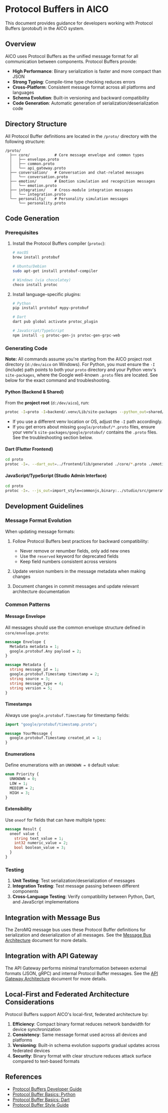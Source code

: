 # Protocol Buffers in AICO

This document provides guidance for developers working with Protocol Buffers (protobuf) in the AICO system.

## Overview

AICO uses Protocol Buffers as the unified message format for all communication between components. Protocol Buffers provide:

- **High Performance**: Binary serialization is faster and more compact than JSON
- **Strong Typing**: Compile-time type checking reduces errors
- **Cross-Platform**: Consistent message format across all platforms and languages
- **Schema Evolution**: Built-in versioning and backward compatibility
- **Code Generation**: Automatic generation of serialization/deserialization code

## Directory Structure

All Protocol Buffer definitions are located in the `/proto/` directory with the following structure:

```
/proto/
  ├── core/           # Core message envelope and common types
  │   ├── envelope.proto
  │   ├── common.proto
  │   └── api_gateway.proto
  ├── conversation/   # Conversation and chat-related messages
  │   └── conversation.proto
  ├── emotion/        # Emotion simulation and recognition messages
  │   └── emotion.proto
  ├── integration/    # Cross-module integration messages
  │   └── integration.proto
  └── personality/    # Personality simulation messages
      └── personality.proto
```

## Code Generation

### Prerequisites

1. Install the Protocol Buffers compiler (`protoc`):
   ```bash
   # macOS
   brew install protobuf
   
   # Ubuntu/Debian
   sudo apt-get install protobuf-compiler
   
   # Windows (via chocolatey)
   choco install protoc
   ```

2. Install language-specific plugins:
   ```bash
   # Python
   pip install protobuf mypy-protobuf

   # Dart
   dart pub global activate protoc_plugin
   
   # JavaScript/TypeScript
   npm install -g protoc-gen-js protoc-gen-grpc-web
   ```

### Generating Code

**Note:** All commands assume you're starting from the AICO project root directory (`d:/dev/aico` on Windows). For Python, you must ensure the `-I` (include) path points to both your `proto` directory and your Python venv's `site-packages`, where the Google well-known `.proto` files are located. See below for the exact command and troubleshooting.

#### Python (Backend & Shared)

From the **project root** (`d:/dev/aico`), run:

```sh
protoc -I=proto -I=backend/.venv/Lib/site-packages --python_out=shared/aico/proto proto/aico_core_api_gateway.proto proto/aico_core_common.proto proto/aico_core_envelope.proto proto/aico_core_logging.proto proto/aico_core_plugin_system.proto proto/aico_core_update_system.proto proto/aico_emotion.proto proto/aico_integration.proto proto/aico_personality.proto proto/aico_conversation.proto
```

- If you use a different venv location or OS, adjust the `-I` path accordingly.
- If you get errors about missing `google/protobuf/*.proto` files, ensure your venv's `site-packages/google/protobuf/` contains the `.proto` files. See the troubleshooting section below.

#### Dart (Flutter Frontend)

```bash
cd proto
protoc -I=. --dart_out=../frontend/lib/generated ./core/*.proto ./emotion/*.proto ./conversation/*.proto ./personality/*.proto ./integration/*.proto
```

#### JavaScript/TypeScript (Studio Admin Interface)

```bash
cd proto
protoc -I=. --js_out=import_style=commonjs,binary:../studio/src/generated --grpc-web_out=import_style=commonjs,mode=grpcwebtext:../studio/src/generated ./core/*.proto ./emotion/*.proto ./conversation/*.proto ./personality/*.proto ./integration/*.proto
```

## Development Guidelines

### Message Format Evolution

When updating message formats:

1. Follow Protocol Buffers best practices for backward compatibility:
   - Never remove or renumber fields, only add new ones
   - Use the `reserved` keyword for deprecated fields
   - Keep field numbers consistent across versions

2. Update version numbers in the message metadata when making changes

3. Document changes in commit messages and update relevant architecture documentation

### Common Patterns

#### Message Envelope

All messages should use the common envelope structure defined in `core/envelope.proto`:

```protobuf
message Envelope {
  Metadata metadata = 1;
  google.protobuf.Any payload = 2;
}

message Metadata {
  string message_id = 1;
  google.protobuf.Timestamp timestamp = 2;
  string source = 3;
  string message_type = 4;
  string version = 5;
}
```

#### Timestamps

Always use `google.protobuf.Timestamp` for timestamp fields:

```protobuf
import "google/protobuf/timestamp.proto";

message YourMessage {
  google.protobuf.Timestamp created_at = 1;
}
```

#### Enumerations

Define enumerations with an `UNKNOWN = 0` default value:

```protobuf
enum Priority {
  UNKNOWN = 0;
  LOW = 1;
  MEDIUM = 2;
  HIGH = 3;
}
```

#### Extensibility

Use `oneof` for fields that can have multiple types:

```protobuf
message Result {
  oneof value {
    string text_value = 1;
    int32 numeric_value = 2;
    bool boolean_value = 3;
  }
}
```

### Testing

1. **Unit Testing**: Test serialization/deserialization of messages
2. **Integration Testing**: Test message passing between different components
3. **Cross-Language Testing**: Verify compatibility between Python, Dart, and JavaScript implementations

## Integration with Message Bus

The ZeroMQ message bus uses these Protocol Buffer definitions for serialization and deserialization of all messages. See the [Message Bus Architecture](../architecture/message_bus.md) document for more details.

## Integration with API Gateway

The API Gateway performs minimal transformation between external formats (JSON, gRPC) and internal Protocol Buffer messages. See the [API Gateway Architecture](../architecture/api_gateway.md) document for more details.

## Local-First and Federated Architecture Considerations

Protocol Buffers support AICO's local-first, federated architecture by:

1. **Efficiency**: Compact binary format reduces network bandwidth for device synchronization
2. **Consistency**: Same message format used across all devices and platforms
3. **Versioning**: Built-in schema evolution supports gradual updates across federated devices
4. **Security**: Binary format with clear structure reduces attack surface compared to text-based formats

## References

- [Protocol Buffers Developer Guide](https://developers.google.com/protocol-buffers/docs/overview)
- [Protocol Buffer Basics: Python](https://developers.google.com/protocol-buffers/docs/pythontutorial)
- [Protocol Buffer Basics: Dart](https://developers.google.com/protocol-buffers/docs/darttutorial)
- [Protocol Buffer Style Guide](https://developers.google.com/protocol-buffers/docs/style)
